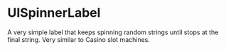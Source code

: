 UISpinnerLabel
==============

A very simple label that keeps spinning random strings until stops at the final string. Very similar to Casino slot machines.
